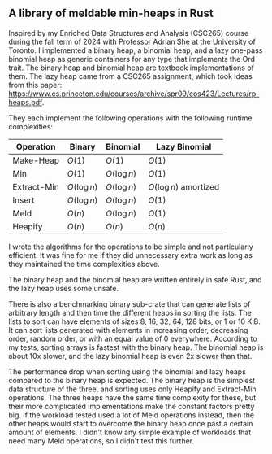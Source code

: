 ## A library of meldable min-heaps in Rust

Inspired by my Enriched Data Structures and Analysis (CSC265) course during the fall term of 2024 with Professor Adrian She at the University of Toronto. I implemented a binary heap, a binomial heap, and a lazy one-pass binomial heap as generic containers for any type that implements the Ord trait.
The binary heap and binomial heap are textbook implementations of them. The lazy heap came from a CSC265 assignment, which took ideas from this paper: https://www.cs.princeton.edu/courses/archive/spr09/cos423/Lectures/rp-heaps.pdf.

They each implement the following operations with the following runtime complexities:

| Operation   | Binary      | Binomial    | Lazy Binomial |
| ----------- | ----------- | ----------- | ------------- |
| Make-Heap   | $O(1)$      | $O(1)$      | $O(1)$        | 
| Min         | $O(1)$      | $O(\log n)$ | $O(1)$        |
| Extract-Min | $O(\log n)$ | $O(\log n)$ | $O(\log n)$ amortized |
| Insert      | $O(\log n)$ | $O(\log n)$ | $O(1)$        |
| Meld        | $O(n)$      | $O(\log n)$ | $O(1)$        |
| Heapify     | $O(n)$      | $O(n)$      | $O(n)$        |

I wrote the algorithms for the operations to be simple and not particularly efficient. It was fine for me if they did unnecessary extra work as long as they maintained the time complexities above.

The binary heap and the binomial heap are written entirely in safe Rust, and the lazy heap uses some unsafe.

There is also a benchmarking binary sub-crate that can generate lists of arbitrary length and then time the different heaps in sorting the lists. The lists to sort can have elements of sizes 8, 16, 32, 64, 128 bits, or 1 or 10 KiB.
It can sort lists generated with elements in increasing order, decreasing order, random order, or with an equal value of 0 everywhere. According to my tests, sorting arrays is fastest with the binary heap. The binomial heap is about 10x slower, and the lazy binomial heap is even 2x slower than that.

The performance drop when sorting using the binomial and lazy heaps compared to the binary heap is expected. The binary heap is the simplest data structure of the three, and sorting uses only Heapify and Extract-Min operations. The three heaps have the same time complexity for these, but their more complicated implementations make the constant factors pretty big. If the workload tested used a lot of Meld operations instead, then the other heaps would start to overcome the binary heap once past a certain amount of elements. I didn't know any simple example of workloads that need many Meld operations, so I didn't test this further.
